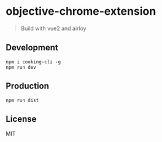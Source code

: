 # objective-chrome-extension
> Build with vue2 and airloy

## Development

```shell
npm i cooking-cli -g
npm run dev
```

## Production
```
npm run dist
```

## License
MIT
